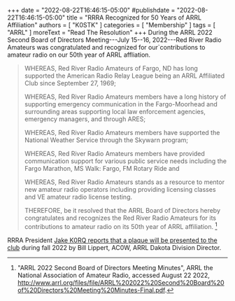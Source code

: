 +++
date = "2022-08-22T16:46:15-05:00"
#publishdate = "2022-08-22T16:46:15-05:00"
title = "RRRA Recognized for 50 Years of ARRL Affiliation"
authors = [ "K0STK" ]
categories = [ "Membership" ]
tags = [ "ARRL" ]
moreText = "Read The Resolution"
+++
During the ARRL 2022 Second Board of Directors Meeting---July 15--16,
2022---Red River Radio Amateurs was congratulated and recognized
for our`contributions to amateur radio on our 50th year of ARRL
affliation.
<!--more-->

>WHEREAS, Red River Radio Amateurs of Fargo, ND has long supported
>the American Radio Relay League being an ARRL Affiliated Club since
>September 27, 1969;
>
>WHEREAS, Red River Radio Amateurs members have a long history
>of supporting emergency communication in the Fargo-Moorhead and
>surrounding areas supporting local law enforcement agencies, emergency
>managers, and through ARES;
>
>WHEREAS, Red River Radio Amateurs members have supported the National
>Weather Service through the Skywarn program;
>
>WHEREAS, Red River Radio Amateurs members have provided communication
>support for various public service needs including the Fargo Marathon,
>MS Walk: Fargo, FM Rotary Ride and
>
>WHEREAS, Red River Radio Amateurs stands as a resource to mentor new
>amateur radio operators including providing licensing classes and VE
>amateur radio license testing.
>
>THEREFORE, be it resolved that the ARRL Board of Directors hereby
>congratulates and recognizes the Red River Radio Amateurs for its
>contributions to amateur radio on its 50th year of ARRL affiliation.
>[^1]

[^1]: "ARRL 2022 Second Board of Directors Meeting Minutes", ARRL the National Association of Amateur Radio, accessed August 22 2022, http://www.arrl.org/files/file/ARRL%202022%20Second%20Board%20of%20Directors%20Meeting%20Minutes-Final.pdf.

RRRA President [Jake K0RQ reports that a plaque will be presented to the
club](https://lists.rrra.org/pipermail/rrra/2022-August/001345.html) 
during fall 2022 by Bill Lippert, AC0W, ARRL Dakota Division Director.

